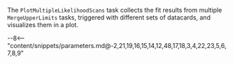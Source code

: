 The `PlotMultipleLikelihoodScans` task collects the fit results from multiple `MergeUpperLimits` tasks, triggered with different sets of datacards, and visualizes them in a plot.

<div class="dhi_parameter_table">

--8<-- "content/snippets/parameters.md@-2,21,19,16,15,14,12,48,17,18,3,4,22,23,5,6,7,8,9"

</div>
